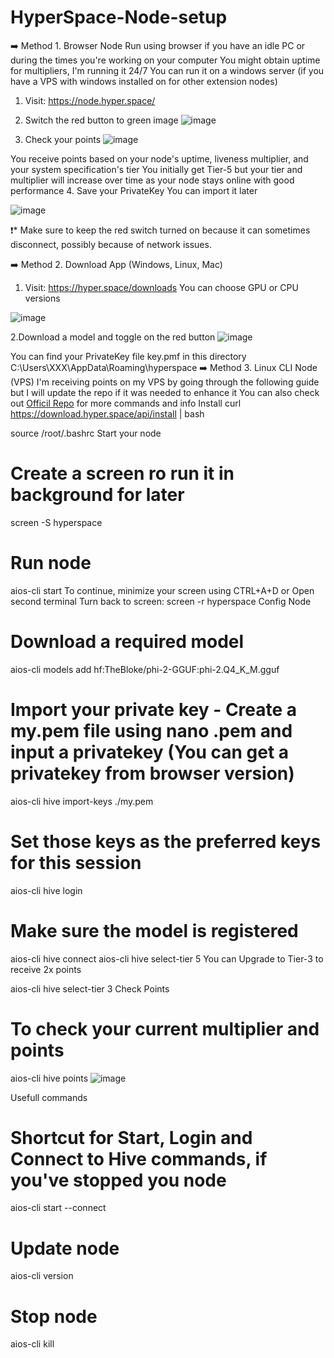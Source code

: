 # HyperSpace-Node-setup

➡️ Method 1. Browser Node
Run using browser if you have an idle PC or during the times you're working on your computer
You might obtain uptime for multipliers, I'm running it 24/7
You can run it on a windows server (if you have a VPS with windows installed on for other extension nodes)
1. Visit: https://node.hyper.space/
2. Switch the red button to green
image
![image](https://github.com/user-attachments/assets/7ed1c492-5027-449f-b8b8-ca6945b63271)


4. Check your points
   ![image](https://github.com/user-attachments/assets/3d965e34-e9be-472c-89d7-e501f17dc529)




You receive points based on your node's uptime, liveness multiplier, and your system specification's tier
You initially get Tier-5 but your tier and multiplier will increase over time as your node stays online with good performance
4. Save your PrivateKey
You can import it later

![image](https://github.com/user-attachments/assets/fb77da17-f566-4681-b310-6b9cb5dda17f)


❗️* Make sure to keep the red switch turned on because it can sometimes disconnect, possibly because of network issues.

➡️ Method 2. Download App (Windows, Linux, Mac)
1. Visit: https://hyper.space/downloads
You can choose GPU or CPU versions

![image](https://github.com/user-attachments/assets/aa4e128b-da2b-4430-a93e-7cb3469114d8)


2.Download a model and toggle on the red button
![image](https://github.com/user-attachments/assets/162014a3-b359-4774-b4f0-e1721aa4005b)


You can find your PrivateKey file key.pmf in this directory C:\Users\XXX\AppData\Roaming\hyperspace
➡️ Method 3. Linux CLI Node (VPS)
I'm receiving points on my VPS by going through the following guide but I will update the repo if it was needed to enhance it
You can also check out [Officil Repo](https://github.com/hyperspaceai/aios-cli?tab=readme-ov-file) for more commands and info
Install
curl https://download.hyper.space/api/install | bash

source /root/.bashrc
Start your node
# Create a screen ro run it in background for later
screen -S hyperspace

# Run node
aios-cli start
To continue, minimize your screen using CTRL+A+D or Open second terminal
Turn back to screen: screen -r hyperspace
Config Node
# Download a required model
aios-cli models add hf:TheBloke/phi-2-GGUF:phi-2.Q4_K_M.gguf
# Import your private key - Create a my.pem file using nano .pem and input a privatekey (You can get a privatekey from browser version)
aios-cli hive import-keys ./my.pem
# Set those keys as the preferred keys for this session
aios-cli hive login
# Make sure the model is registered
aios-cli hive connect
aios-cli hive select-tier 5
You can Upgrade to Tier-3 to receive 2x points

aios-cli hive select-tier 3
Check Points
# To check your current multiplier and points
aios-cli hive points
![image](https://github.com/user-attachments/assets/88282203-a3d5-48ca-89e6-485623c7ad9d)


Usefull commands
# Shortcut for Start, Login and Connect to Hive commands, if you've stopped you node
aios-cli start --connect
# Update node
aios-cli version
# Stop node
aios-cli kill


